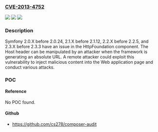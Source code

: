 ### [CVE-2013-4752](https://cve.mitre.org/cgi-bin/cvename.cgi?name=CVE-2013-4752)
![](https://img.shields.io/static/v1?label=Product&message=n%2Fa&color=blue)
![](https://img.shields.io/static/v1?label=Version&message=n%2Fa&color=blue)
![](https://img.shields.io/static/v1?label=Vulnerability&message=n%2Fa&color=brighgreen)

### Description

Symfony 2.0.X before 2.0.24, 2.1.X before 2.1.12, 2.2.X before 2.2.5, and 2.3.X before 2.3.3 have an issue in the HttpFoundation component. The Host header can be manipulated by an attacker when the framework is generating an absolute URL. A remote attacker could exploit this vulnerability to inject malicious content into the Web application page and conduct various attacks.

### POC

#### Reference
No POC found.

#### Github
- https://github.com/cs278/composer-audit

